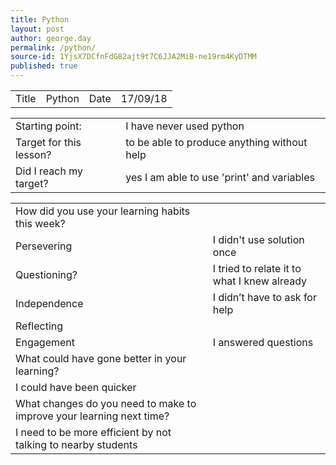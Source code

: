 ```yaml
---
title: Python
layout: post
author: george.day
permalink: /python/
source-id: 1YjsX7DCfnFdG82ajt9t7C6JJA2MiB-ne19rm4KyDTMM
published: true
---
```

<table>
  <tr>
    <td>Title</td>
    <td>Python</td>
    <td>Date</td>
    <td>17/09/18</td>
  </tr>
</table>


<table>
  <tr>
    <td>Starting point:</td>
    <td>I have never used python </td>
  </tr>
  <tr>
    <td>Target for this lesson?</td>
    <td>to be able to produce anything without help</td>
  </tr>
  <tr>
    <td>Did I reach my target? </td>
    <td>yes I am able to use 'print' and variables</td>
  </tr>
</table>


<table>
  <tr>
    <td>How did you use your learning habits this week?</td>
    <td></td>
  </tr>
  <tr>
    <td>Persevering</td>
    <td>I didn't use solution once</td>
  </tr>
  <tr>
    <td>Questioning?</td>
    <td>I tried to relate it to what I knew already</td>
  </tr>
  <tr>
    <td>Independence</td>
    <td>I didn’t have to ask for help</td>
  </tr>
  <tr>
    <td>Reflecting</td>
    <td></td>
  </tr>
  <tr>
    <td>Engagement</td>
    <td>I answered questions</td>
  </tr>
  <tr>
    <td>What could have gone better in your learning?</td>
    <td></td>
  </tr>
  <tr>
    <td>I could have been quicker</td>
    <td></td>
  </tr>
  <tr>
    <td>What changes do you need to make to improve your learning next time?</td>
    <td></td>
  </tr>
  <tr>
    <td>I need to be more efficient by not talking to nearby students</td>
    <td></td>
  </tr>
</table>


